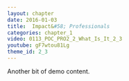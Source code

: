 ```yaml
---
layout: chapter
date: 2016-01-03
title:  Impact&#58; Professionals
categories: chapter_1
video: 0113_POC_PRO2_2_What_Is_It_2_3
youtube: gF7wtou81Lg
theme_id: 2_3
---
```


Another bit of demo content.
